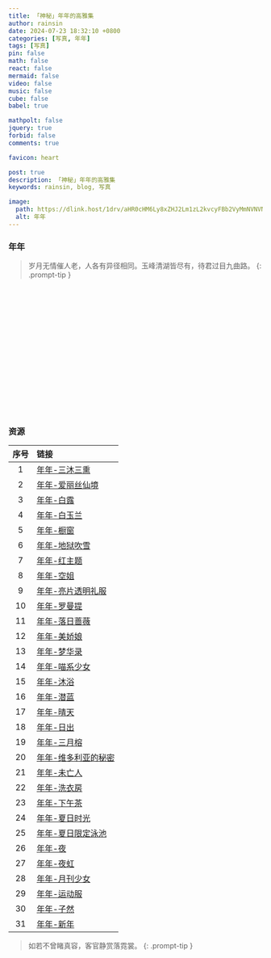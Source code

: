 ```yaml
---
title: 「神秘」年年的高雅集
author: rainsin
date: 2024-07-23 18:32:10 +0800
categories: [写真, 年年]
tags: [写真]
pin: false
math: false
react: false
mermaid: false
video: false
music: false
cube: false
babel: true

mathpolt: false
jquery: true
forbid: false
comments: true

favicon: heart

post: true
description: 「神秘」年年的高雅集
keywords: rainsin, blog, 写真

image:
  path: https://dlink.host/1drv/aHR0cHM6Ly8xZHJ2Lm1zL2kvcyFBb2VyMmNVNVNsT0ZpUDAzX1VIUGhPdDRpTTVlM0E_ZT1lODI1NVM.jpg
  alt: 年年
---
```


<style>
    .gallery-wrap {
  display: flex;
  flex-direction: row;
  width: 100%;
  aspect-ratio: 1/0.5;
}

.item {
  flex: 1;
  height: 100%;
  background-position: center;
  background-size: cover;
  background-repeat: none;
  transition: flex 0.8s ease;
}

.item:hover {
    flex: 7;
}

.item-1 {
  background-image: url('https://dlink.host/1drv/aHR0cHM6Ly8xZHJ2Lm1zL2kvcyFBb2VyMmNVNVNsT0ZpUHMtTlVqQk9lcFoxRHA2Vmc_ZT1jQmJTNmc.jpg');
}

.item-2 {
  background-image: url('https://dlink.host/1drv/aHR0cHM6Ly8xZHJ2Lm1zL2kvcyFBb2VyMmNVNVNsT0ZpUDB6NjcxZEoyN044UnF1N1E_ZT1uNWZwYWI.jpg');
}

.item-3 {
  background-image: url('https://dlink.host/1drv/aHR0cHM6Ly8xZHJ2Lm1zL2kvcyFBb2VyMmNVNVNsT0ZpUDBWb1F2WHV1aUtJQlZGeWc_ZT11NDVtUHM.jpg');
}

.item-4 {
  background-image: url('https://dlink.host/1drv/aHR0cHM6Ly8xZHJ2Lm1zL2kvcyFBb2VyMmNVNVNsT0ZpUHdWODhCQVY0ZVhMU3FrUlE_ZT1Jb1FBak4.jpg');
}

.item-5 {
  background-image: url('https://dlink.host/1drv/aHR0cHM6Ly8xZHJ2Lm1zL2kvcyFBb2VyMmNVNVNsT0ZpUDB5WnBYeXAtQzZrZS1OTlE_ZT05aEZGbjE.jpg');
}

.item-6 {
  background-image: url('https://dlink.host/1drv/aHR0cHM6Ly8xZHJ2Lm1zL2kvcyFBb2VyMmNVNVNsT0ZpUDAwdjg0dkNPQjNaME1HeVE_ZT0wMXRXcmw.jpg');
}
</style>

### 年年

> 岁月无情催人老，人各有异径相同。玉峰清湖皆尽有，待君过目九曲路。
{: .prompt-tip }

<div class="gallery-wrap">
    <div class="item item-1"></div>
    <div class="item item-2"></div>
    <div class="item item-3"></div>
    <div class="item item-4"></div>
    <div class="item item-5"></div>
    <div class="item item-6"></div>
</div>


### 资源

| 序号 | 链接 |
| :-: | :-- |
| 1  |  [年年-三沐三熏](https://1drv.ms/u/s!Aoer2cU5SlOFiPopnpVyyedIKT4gyQ?e=cNwAM0)  |
| 2  |  [年年-爱丽丝仙境](https://1drv.ms/u/s!Aoer2cU5SlOFiPos-yOoRHEz_r_b4A?e=CsJ8ni)  |
| 3 |  [年年-白露](https://1drv.ms/u/s!Aoer2cU5SlOFiPocBTJ8CKb0AMVCPQ?e=78hm72)  |
| 4  |  [年年-白玉兰](https://1drv.ms/u/s!Aoer2cU5SlOFiPohJc0mS8ZneZ7FpA?e=8DcftO)  |
| 5  |  [年年-橱窗](https://1drv.ms/u/s!Aoer2cU5SlOFiPobu71EMpieQrx0JA?e=Qthmq7)  |
| 6  |  [年年-地狱吹雪](https://1drv.ms/u/s!Aoer2cU5SlOFiPoY5sCdE1sD5-kybg?e=gOtzTO)  |
|  7 |  [年年-红主题](https://1drv.ms/u/s!Aoer2cU5SlOFiPoZoeBoMj4HR1fSyA?e=PWHuee)  |
|  8 |  [年年-空姐](https://1drv.ms/u/s!Aoer2cU5SlOFiPofIfiYQhwK08HobA?e=FR8TDQ)  |
|  9 |  [年年-亮片透明礼服](https://1drv.ms/u/s!Aoer2cU5SlOFiPoeCXBzodtp6U7WKA?e=1QTeyz)  |
|  10 |  [年年-罗曼提](https://1drv.ms/u/s!Aoer2cU5SlOFiPokEAnmEpTY-qN0Pg?e=1sU225)  |
| 11  |  [年年-落日蔷薇](https://1drv.ms/u/s!Aoer2cU5SlOFiPomE97McmIo0reoXg?e=IkuctI)  |
|  12 |  [年年-美娇娘](https://1drv.ms/u/s!Aoer2cU5SlOFiPoqKjCaTHdB1caeVQ?e=ds1lEb)  |
| 13  |  [年年-梦华录](https://1drv.ms/u/s!Aoer2cU5SlOFiPorggHCN4nMI0dXgg?e=9cgLmQ)  |
|  14 |  [年年-喵系少女](https://1drv.ms/u/s!Aoer2cU5SlOFiPolBshEPdRxK0xjhg?e=Ew6oAQ)  |
| 15  |  [年年-沐浴](https://1drv.ms/u/s!Aoer2cU5SlOFiPotP9BRRSW9Ijq5ZA?e=K2g4b0)  |
| 16  |  [年年-潜蓝](https://1drv.ms/u/s!Aoer2cU5SlOFiPoncnnEqooegGwZnA?e=PQLqAG)  |
|  17 |  [年年-晴天](https://1drv.ms/u/s!Aoer2cU5SlOFiPooPrhSiR-DtZ8mSg?e=77Lq4J)  |
| 18  |  [年年-日出](https://1drv.ms/u/s!Aoer2cU5SlOFiPojxMWVTMjoIJUNuw?e=OSx0e2)  |
| 19  |  [年年-三月榕](https://1drv.ms/u/s!Aoer2cU5SlOFiPovpMFWCraGuylGrA?e=Z6Umxx)  |
| 20  |  [年年-维多利亚的秘密](https://1drv.ms/u/s!Aoer2cU5SlOFiPsTWDuEd1JE-4RLdw?e=ZTcE3R)  |
| 21  |  [年年-未亡人](https://1drv.ms/u/s!Aoer2cU5SlOFiPow3cg8SrfzxmM3EQ?e=SfMcO8)  |
|  22 |  [年年-洗衣房](https://1drv.ms/u/s!Aoer2cU5SlOFiPsUhBCotHr6rbNjdw?e=doCjRe)  |
|  23 |  [年年-下午茶](https://1drv.ms/u/s!Aoer2cU5SlOFiPoudc_tAVD9mHekoA?e=XYMynf)  |
| 24  |  [年年-夏日时光](https://1drv.ms/u/s!Aoer2cU5SlOFiPoyPgXb_nil-FahDg?e=rYwCGD)  |
|  25 |  [年年-夏日限定泳池](https://1drv.ms/u/s!Aoer2cU5SlOFiP01HD81MArwohXo3g?e=tmlYzE)  |
| 26  |  [年年-夜](https://1drv.ms/u/s!Aoer2cU5SlOFiPoz9dkHwj9Tn8JpsQ?e=u0ONqB)  |
|  27 |  [年年-夜虹](https://1drv.ms/u/s!Aoer2cU5SlOFiPpkX4Bel-ILuaOdog?e=uUrkdp)  |
|  28 |  [年年-月刊少女](https://1drv.ms/u/s!Aoer2cU5SlOFiPsSsXvAWA-k1-SEYQ?e=ideQRb)  |
|  29 |  [年年-运动服](https://1drv.ms/u/s!Aoer2cU5SlOFiPoxJLVD6t1vezr_fw?e=ftGOJU)  |
| 30  |  [年年-子然](https://1drv.ms/u/s!Aoer2cU5SlOFiPogJueIuwFmXEY82g?e=oejgQE)  |
| 31  |  [年年-新年](https://1drv.ms/u/s!Aoer2cU5SlOFiPod5lPeCd4-WTdq0Q?e=J2COaA)  |


> 如若不曾睹真容，客官静赏落霓裳。
{: .prompt-tip }